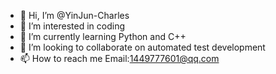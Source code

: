 - 👋 Hi, I’m @YinJun-Charles
- 👀 I’m interested in coding
- 🌱 I’m currently learning Python and C++
- 💞️ I’m looking to collaborate on automated test development
- 📫 How to reach me Email:1449777601@qq.com 

<!---
YinJun-Charles/YinJun-Charles is a ✨ special ✨ repository because its `README.md` (this file) appears on your GitHub profile.
You can click the Preview link to take a look at your changes.
--->
